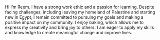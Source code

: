 Hi I’m Reem. 
I have a strong work ethic and a passion for learning. 
Despite facing challenges, including leaving my homeland of Palestine and starting new in Egypt, I remain committed to pursuing my goals and making a positive impact on my community. 
I enjoy baking, which allows me to express my creativity and bring joy to others. 
I am eager to apply my skills and knowledge to create meaningful change and improve lives.

